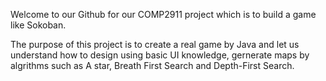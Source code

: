 Welcome to our Github for our COMP2911 project which is to build a game like Sokoban.

The purpose of this project is to create a real game by Java and let us understand how to design using basic UI knowledge,
gernerate maps by algrithms such as A star, Breath First Search and Depth-First Search. 

